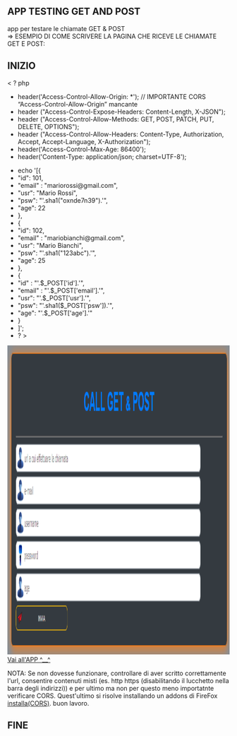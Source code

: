 <link rel="shortcut icon" href="img/sun.png" type="image/x-icon" sizes="16x16">

## APP TESTING GET AND POST

app per testare le chiamate GET &amp; POST
<br />
 => ESEMPIO DI COME SCRIVERE LA PAGINA CHE RICEVE LE CHIAMATE GET E POST:
<br />

## INIZIO ##

< ? php
<ul>
    <li>header('Access-Control-Allow-Origin: *'); // IMPORTANTE CORS “Access-Control-Allow-Origin” mancante</li>
    <li>header ("Access-Control-Expose-Headers: Content-Length, X-JSON");</li>
    <li>header ("Access-Control-Allow-Methods: GET, POST, PATCH, PUT, DELETE, OPTIONS");</li>
    <li>header ("Access-Control-Allow-Headers: Content-Type, Authorization, Accept, Accept-Language, X-Authorization");</li>
    <li>header('Access-Control-Max-Age: 86400');</li>
    <li>header('Content-Type: application/json; charset=UTF-8');</li>
 </ul>
 <ul>
    <li>echo '[{</li>
            <li>"id": 101,</li>
            <li>"email" : "mariorossi@gmail.com",</li>
            <li>"usr": "Mario Rossi",</li>
            <li>"psw": "'.sha1("oxnde7n39").'",</li>
            <li>"age": 22</li>
        <li>},</li>
        <li>{</li>
            <li>"id": 102,</li>
            <li>"email" : "mariobianchi@gmail.com",</li>
            <li>"usr": "Mario Bianchi",</li>
            <li>"psw": "'.sha1("123abc").'",</li>
            <li>"age": 25</li>
        <li>},</li>
        <li>{</li>
            <li>"id" : "'.$_POST['id'].'",</li>
            <li>"email" : "'.$_POST['email'].'",</li>
            <li>"usr": "'.$_POST['usr'].'",</li>
            <li>"psw": "'.sha1($_POST['psw']).'",</li>
            <li>"age": "'.$_POST['age'].'"</li>
        <li>}</li>
    <li>]';
    <li>? ></li>
</ul>

<img src="img/screen-shot.png" width="1000" height="700" alt="Immagine non disponibile" />
<br />
<a href="https://ivanpierdeveloper.github.io/call-get-post/" target="_blank">Vai all'APP ^__^</a>

<!-- <img src="https://cdn.shopify.com/s/files/1/0104/7583/1377/products/GOH72169.001_1_1200x1200.jpg?v=1616437645" /> -->

<p>NOTA: Se non dovesse funzionare, controllare di aver scritto correttamente l'url, consentire contenuti misti (es. http https (disabilitando il lucchetto nella barra degli indirizzi)) e per ultimo ma non per questo meno importatnte verificare CORS. Quest'ultimo si risolve installando un addons di FireFox <a href="https://addons.mozilla.org/it/firefox/addon/cors-everywhere/">installa(CORS)</a>. buon lavoro.</p>

## FINE ##
